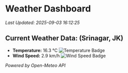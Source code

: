 
# Weather Dashboard

_Last Updated: 2025-09-03 16:12:25_

## Current Weather Data: (Srinagar, JK)
- **Temperature:** 16.3 °C ![Temperature Badge](https://img.shields.io/badge/Temperature-Low%20Temp-blue)
- **Wind Speed:** 2.9 km/h ![Wind Speed Badge](https://img.shields.io/badge/Wind%20Speed-Light%20Wind-blue)

*Powered by Open-Meteo API*
